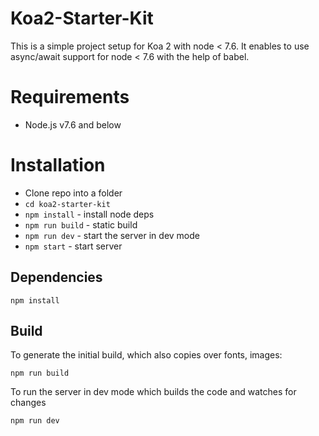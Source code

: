 # Koa2-Starter-Kit
This is a simple project setup for Koa 2 with node < 7.6. It enables to use async/await support for node < 7.6 with the help of babel.

Requirements
============

* Node.js v7.6 and below

Installation
============

* Clone repo into a folder
* `cd koa2-starter-kit`
* `npm install` - install node deps 
* `npm run build` - static build
* `npm run dev` - start the server in dev mode
* `npm start` - start server

Dependencies
------------

	npm install


Build
------

To generate the initial build, which also copies over fonts, images:

	npm run build

To run the server in dev mode which builds the code and watches for changes

  	npm run dev
	

